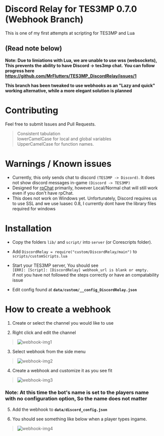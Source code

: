 
# Discord Relay for TES3MP 0.7.0 (Webhook Branch)
 This is one of my first attempts at scripting for TES3MP and Lua

## **(Read note below)**

**Note: Due to limiations with Lua, we are unable to use wss (websockets), This prevents the ability to have Discord -> tes3mp chat.**
**You can follow progress here https://github.com/MrFlutters/TES3MP_DiscordRelay/issues/1**

**This branch has been tweaked to use webhooks as an "Lazy and quick" working alternative, while a more elegant solution is planned**

# Contributing

Feel free to submit Issues and Pull Requests. 

>Consistent tabulation  
>lowerCamelCase for local and global variables  
>UpperCamelCase for function names.

# Warnings / Known issues

 - Currently, this only sends chat to discord `(TES3MP -> Discord)`. It does not show discord messages in-game `(Discord -> TES3MP)`
 - Designed for [rpChat](https://github.com/SaintWish/tes3mp_scriptloader/blob/master/scripts/addons/rpChat.lua) primarily, however Local/Normal chat will still work even if you don't have rpChat.
- This does not work on Windows yet. Unfortunately, Discord requires us to use SSL and we use luasec 0.8, I currently dont have the library files required for windows
 
# Installation

- Copy the folders `lib/` and `script/` into `server` (or Corescripts folder).
- Add `DiscordRelay = require("custom/DiscordRelay/main")` to `scripts/customScripts.lua`
- Start your TES3MP server, You should see <br> `[ERR]: [Script]: [DiscordRelay] webhook_url is blank or empty.` <br> if not you have not followed the steps correctly or have an compatability issue

- Edit config found at **`data/custom/__config_DiscordRelay.json`**


# How to create a webhook
1) Create or select the channel you would like to use

2) Right click and edit the channel
>![webhook-img1](https://img.fluttershub.com/qG1EpNjRnY7E.png)

3) Select webhook from the side menu
>![webhook-img2](https://img.fluttershub.com/9rIuKMCh53j9.png)

4) Create a webhook and customize it as you see fit
>![webhook-img3](https://img.fluttershub.com/xvsyAKXYCQAo.png)
### **Note: At this time the bot's name is set to the players name with no configuration option, So the name does not matter**

5) Add the webhook to **`data/discord_config.json`**

6) You should see something like below when a player types ingame.
>![webhook-img4](https://img.fluttershub.com/AUpi2uffuJZz.png)